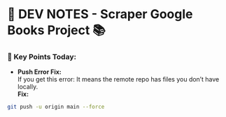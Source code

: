 # 🚀 DEV NOTES - Scraper Google Books Project 📚

### 🔑 Key Points Today:

- **Push Error Fix:**  
  If you get this error:
  It means the remote repo has files you don’t have locally.  
**Fix:**  
```bash
git push -u origin main --force
